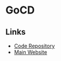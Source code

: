 # GoCD

## Links

- [Code Repository](https://github.com/gocd/gocd)
- [Main Website](https://gocd.org/)
